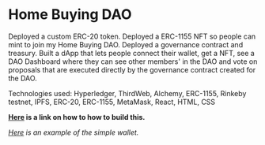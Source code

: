# Home Buying DAO
 
Deployed a custom ERC-20 token. Deployed a ERC-1155 NFT so people can mint to join my Home Buying DAO. Deployed a governance contract and treasury. Built a dApp that lets people connect their wallet, get a NFT, see a DAO Dashboard where they can see other members' in the DAO and vote on proposals that are executed directly by the governance contract created for the DAO.

Technologies used: Hyperledger, ThirdWeb, Alchemy, ERC-1155, Rinkeby testnet, IPFS, ERC-20, ERC-1155, MetaMask, React, HTML, CSS

**<a href="https://switchinto.tech/dao" target="_blank">Here</a> is a link on how to how to build this.**

*<a href="https://elysedao.vercel.app/" target="_blank">Here</a> is an example of the simple wallet.*
